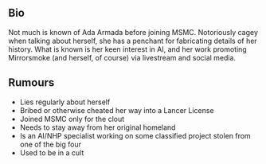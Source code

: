 ##
## Bio

Not much is known of Ada Armada before joining MSMC. Notoriously cagey when talking about herself, she has a penchant for fabricating details of her history. What is known is her keen interest in AI, and her work promoting Mirrorsmoke (and herself, of course) via livestream and social media.

## Rumours

* Lies regularly about herself
* Bribed or otherwise cheated her way into a Lancer License
* Joined MSMC only for the clout
* Needs to stay away from her original homeland
* Is an AI/NHP specialist working on some classified project stolen from one of the big four
* Used to be in a cult
